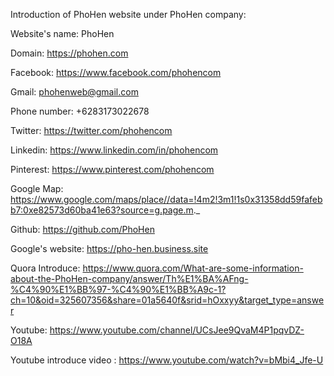 
Introduction of PhoHen website under PhoHen company:

Website's name: 	PhoHen 

Domain: 	https://phohen.com 	

Facebook: 	https://www.facebook.com/phohencom

Gmail: 	phohenweb@gmail.com 

Phone number: 	+6283173022678

Twitter: 	https://twitter.com/phohencom

Linkedin: 	https://www.linkedin.com/in/phohencom	

Pinterest: 	https://www.pinterest.com/phohencom 	

Google Map: 	https://www.google.com/maps/place//data=!4m2!3m1!1s0x31358dd59fafebb7:0xe82573d60ba41e63?source=g.page.m._

Github: 	https://github.com/PhoHen

Google's website: https://pho-hen.business.site

Quora Introduce: https://www.quora.com/What-are-some-information-about-the-PhoHen-company/answer/Th%E1%BA%AFng-%C4%90%E1%BB%97-%C4%90%E1%BB%A9c-1?ch=10&oid=325607356&share=01a5640f&srid=hOxxyy&target_type=answer

Youtube: https://www.youtube.com/channel/UCsJee9QvaM4P1pqvDZ-O18A

Youtube introduce video : https://www.youtube.com/watch?v=bMbi4_Jfe-U
